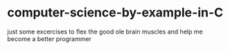 # computer-science-by-example-in-C
just some excercises to flex the good ole brain muscles and help me become a better programmer
